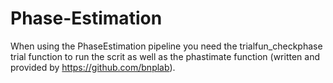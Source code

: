 # Phase-Estimation

When using the PhaseEstimation pipeline you need the trialfun_checkphase trial function to run the scrit as well as the phastimate function (written and provided by https://github.com/bnplab).
